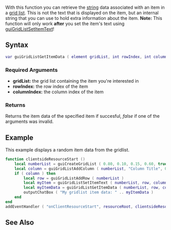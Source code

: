 With this function you can retrieve the [string](/string.md "wikilink") data associated with an item in a [grid list](/Element/GUI/Gridlist.md "wikilink"). This is not the text that is displayed on the item, but an internal string that you can use to hold extra information about the item.
**Note:** This function will only work **after** you set the item's text using [guiGridListSetItemText](/guiGridListSetItemText.md "wikilink")!

Syntax
------

``` lua
var guiGridListGetItemData ( element gridList, int rowIndex, int columnIndex )
```

### Required Arguments

-   **gridList:** the grid list containing the item you're interested in
-   **rowIndex:** the row index of the item
-   **columnIndex:** the column index of the item

### Returns

Returns the item data of the specified item if succesful, *false* if one of the arguments was invalid.

Example
-------

This example displays a random item data from the gridlist.

``` lua
function clientsideResourceStart ()
    local numberList = guiCreateGridList ( 0.80, 0.10, 0.15, 0.60, true )
    local column = guiGridListAddColumn ( numberList, "Column Title", 0.85 )
    if ( column ) then
        local row = guiGridListAddRow ( numberList )
        local myItem = guiGridListSetItemText ( numberList, row, column, tostring( math.random(0, 10) ^ 100 ), false, false )
        local myItemData = guiGridListGetItemData ( numberList, row, column )
        outputChatBox ( "My gridlist item data: " .. myItemData )
    end
end
addEventHandler ( "onClientResourceStart", resourceRoot, clientsideResourceStart )
```

See Also
--------
